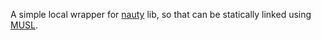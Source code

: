 A simple local wrapper for [nauty](http://users.cecs.anu.edu.au/~bdm/nauty/) lib, so that can be statically linked using
[MUSL](https://doc.rust-lang.org/edition-guide/rust-2018/platform-and-target-support/musl-support-for-fully-static-binaries.html).

